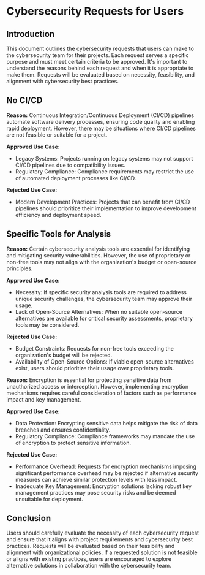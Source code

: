 # Cybersecurity Requests for Users

## Introduction

This document outlines the cybersecurity requests that users can make to the cybersecurity team for their projects. Each request serves a specific purpose and must meet certain criteria to be approved. It's important to understand the reasons behind each request and when it is appropriate to make them. Requests will be evaluated based on necessity, feasibility, and alignment with cybersecurity best practices.

## No CI/CD

**Reason:** Continuous Integration/Continuous Deployment (CI/CD) pipelines automate software delivery processes, ensuring code quality and enabling rapid deployment. However, there may be situations where CI/CD pipelines are not feasible or suitable for a project.

**Approved Use Case:**
- Legacy Systems: Projects running on legacy systems may not support CI/CD pipelines due to compatibility issues.
- Regulatory Compliance: Compliance requirements may restrict the use of automated deployment processes like CI/CD.

**Rejected Use Case:**
- Modern Development Practices: Projects that can benefit from CI/CD pipelines should prioritize their implementation to improve development efficiency and deployment speed.

## Specific Tools for Analysis

**Reason:** Certain cybersecurity analysis tools are essential for identifying and mitigating security vulnerabilities. However, the use of proprietary or non-free tools may not align with the organization's budget or open-source principles.

**Approved Use Case:**
- Necessity: If specific security analysis tools are required to address unique security challenges, the cybersecurity team may approve their usage.
- Lack of Open-Source Alternatives: When no suitable open-source alternatives are available for critical security assessments, proprietary tools may be considered.

**Rejected Use Case:**
- Budget Constraints: Requests for non-free tools exceeding the organization's budget will be rejected.
- Availability of Open-Source Options: If viable open-source alternatives exist, users should prioritize their usage over proprietary tools.

**Reason:** Encryption is essential for protecting sensitive data from unauthorized access or interception. However, implementing encryption mechanisms requires careful consideration of factors such as performance impact and key management.

**Approved Use Case:**
- Data Protection: Encrypting sensitive data helps mitigate the risk of data breaches and ensures confidentiality.
- Regulatory Compliance: Compliance frameworks may mandate the use of encryption to protect sensitive information.

**Rejected Use Case:**
- Performance Overhead: Requests for encryption mechanisms imposing significant performance overhead may be rejected if alternative security measures can achieve similar protection levels with less impact.
- Inadequate Key Management: Encryption solutions lacking robust key management practices may pose security risks and be deemed unsuitable for deployment.

## Conclusion

Users should carefully evaluate the necessity of each cybersecurity request and ensure that it aligns with project requirements and cybersecurity best practices. Requests will be evaluated based on their feasibility and alignment with organizational policies. If a requested solution is not feasible or aligns with existing practices, users are encouraged to explore alternative solutions in collaboration with the cybersecurity team.
